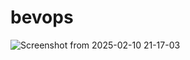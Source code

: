 # bevops

![Screenshot from 2025-02-10 21-17-03](https://github.com/user-attachments/assets/125524ed-e6b0-4a83-abeb-dcf7210c1bbc)
